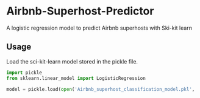 # Airbnb-Superhost-Predictor
A logistic regression model to predict Airbnb superhosts with Ski-kit learn

## Usage
Load the sci-kit-learn model stored in the pickle file.
``` python
import pickle
from sklearn.linear_model import LogisticRegression

model = pickle.load(open('Airbnb_superhost_classification_model.pkl', 'rb'))
```
